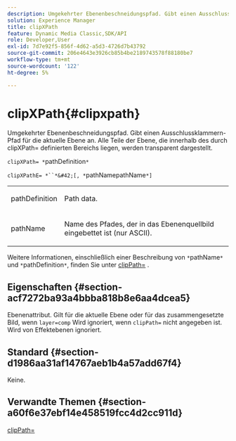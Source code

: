 ```yaml
---
description: Umgekehrter Ebenenbeschneidungspfad. Gibt einen Ausschlussklammern-Pfad für die aktuelle Ebene an. Alle Teile der Ebene, die innerhalb des durch clipXPath= definierten Bereichs liegen, werden transparent dargestellt.
solution: Experience Manager
title: clipXPath
feature: Dynamic Media Classic,SDK/API
role: Developer,User
exl-id: 7d7e92f5-856f-4d62-a5d3-4726d7b43792
source-git-commit: 206e4643e3926cb85b4be2189743578f88180be7
workflow-type: tm+mt
source-wordcount: '122'
ht-degree: 5%

---
```


# clipXPath{#clipxpath}

Umgekehrter Ebenenbeschneidungspfad. Gibt einen Ausschlussklammern-Pfad für die aktuelle Ebene an. Alle Teile der Ebene, die innerhalb des durch clipXPath= definierten Bereichs liegen, werden transparent dargestellt.

`clipXPath= *`pathDefinition`*`

`clipXPathE= *``*&#42;[, *`pathNamepathName`*]`

<table id="simpletable_27AFC3A694874CF8B673460820EFD90D"> 
 <tr class="strow"> 
  <td class="stentry"> <p><span class="codeph"> <span class="varname"> pathDefinition</span> </span> </p> </td> 
  <td class="stentry"> <p>Path data. </p></td> 
 </tr> 
 <tr class="strow"> 
  <td class="stentry"> <p><span class="codeph"> <span class="varname"> pathName</span> </span> </p> </td> 
  <td class="stentry"> <p>Name des Pfades, der in das Ebenenquellbild eingebettet ist (nur ASCII). </p></td> 
 </tr> 
</table>

Weitere Informationen, einschließlich einer Beschreibung von `*`pathName`*` und `*`pathDefinition`*`, finden Sie unter [clipPath=](../../../../../is-api/http-ref/image-serving-api-ref/c-http-protocol-reference/c-command-reference/r-clippath.md#reference-8139b1b52dc54749b51b109521ddf83d) .

## Eigenschaften {#section-acf7272ba93a4bbba818b8e6aa4dcea5}

Ebenenattribut. Gilt für die aktuelle Ebene oder für das zusammengesetzte Bild, wenn `layer=comp` Wird ignoriert, wenn `clipPath=` nicht angegeben ist. Wird von Effektebenen ignoriert.

## Standard {#section-d1986aa31af14767aeb1b4a57add67f4}

Keine.

## Verwandte Themen {#section-a60f6e37ebf14e458519fcc4d2cc911d}

[clipPath=](../../../../../is-api/http-ref/image-serving-api-ref/c-http-protocol-reference/c-command-reference/r-clippath.md#reference-8139b1b52dc54749b51b109521ddf83d)
